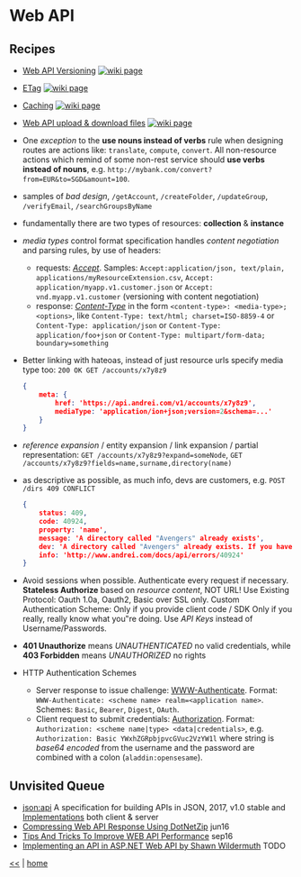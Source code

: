 # Web API

## Recipes

- [Web API Versioning](webApiVersion.md) [![wiki page](https://img.shields.io/badge/wiki-page-green.svg)](webApiVersion.md)
- [ETag](etag.md) [![wiki page](https://img.shields.io/badge/wiki-page-green.svg)](etag.md)
- [Caching](cache.md) [![wiki page](https://img.shields.io/badge/wiki-page-green.svg)](cache.md)
- [Web API upload & download files](./webApiUpDownLoad.md) [![wiki page](https://img.shields.io/badge/wiki-page-green.svg)](./webApiUpDownLoad.md)
- One _exception_ to the **use nouns instead of verbs** rule when designing routes are actions like: `translate`, `compute`, `convert`. All non-resource actions which remind of some non-rest service should **use verbs instead of nouns**, e.g. `http://mybank.com/convert?from=EUR&to=SGD&amount=100`.
- samples of _bad design_, `/getAccount`, `/createFolder`, `/updateGroup`, `/verifyEmail`, `/searchGroupsByName`
- fundamentally there are two types of resources: **collection** & **instance**
- _media types_ control format specification handles _content negotiation_ and parsing rules, by use of headers: 
  - requests: [_Accept_](https://developer.mozilla.org/en-US/docs/Web/HTTP/Headers/Accept). Samples: `Accept:application/json, text/plain, applications/myResourceExtension.csv`, `Accept: application/myapp.v1.customer.json` or `Accept: vnd.myapp.v1.customer` (versioning with content negotiation) 
  - response: [_Content-Type_](https://developer.mozilla.org/en-US/docs/Web/HTTP/Headers/Content-Type) in the form `<content-type>: <media-type>;<options>`, like `Content-Type: text/html; charset=ISO-8859-4` or `Content-Type: application/json` or `Content-Type: application/foo+json` or `Content-Type: multipart/form-data; boundary=something`
- Better linking with hateoas, instead of just resource urls specify media type too: `200 OK GET /accounts/x7y8z9`

    ```json
    {
        meta: {
            href: 'https://api.andrei.com/v1/accounts/x7y8z9',
            mediaType: 'application/ion+json;version=2&schema=...'
        }
    }
    ```

- _reference expansion_ / entity expansion / link expansion / partial representation: `GET /accounts/x7y8z9?expand=someNode`, `GET /accounts/x7y8z9?fields=name,surname,directory(name)`
- as descriptive as possible, as much info, devs are customers, e.g. `POST /dirs 409 CONFLICT`

    ```json
    {
        status: 409, 
        code: 40924,
        property: 'name',
        message: 'A directory called "Avengers" already exists',
        dev: 'A directory called "Avengers" already exists. If you have a stale cache, expire it.',
        info: 'http://www.andrei.com/docs/api/errors/40924'
    }
    ```
- Avoid sessions when possible. Authenticate every request if necessary. **Stateless Authorize** based on _resource content_, NOT URL! Use Existing Protocol: Oauth 1.0a, Oauth2, Basic over SSL only. Custom Authentication Scheme: Only if you provide client code / SDK Only if you really, really know what you‟re doing. Use _API Keys_ instead of Username/Passwords.
- **401 Unauthorize** means _UNAUTHENTICATED_ no valid credentials, while **403 Forbidden** means _UNAUTHORIZED_ no rights
- HTTP Authentication Schemes 
  - Server response to issue challenge: [WWW-Authenticate](https://developer.mozilla.org/en-US/docs/Web/HTTP/Headers/WWW-Authenticate). Format: `WWW-Authenticate: <scheme name> realm=<application name>`. Schemes: `Basic`, `Bearer`, `Digest`, `OAuth`.
  - Client request to submit credentials: [Authorization](https://developer.mozilla.org/en-US/docs/Web/HTTP/Headers/Authorization). Format: `Authorization: <scheme name|type> <data|credentials>`, e.g. `Authorization: Basic YWxhZGRpbjpvcGVuc2VzYW1l` where string is _base64 encoded_ from the username and the password are combined with a colon (`aladdin:opensesame`).

## Unvisited Queue

- [json:api](http://jsonapi.org/) A specification for building APIs in JSON, 2017, v1.0 stable and [Implementations](http://jsonapi.org/implementations/) both client & server
- [Compressing Web API Response Using DotNetZip](http://www.c-sharpcorner.com/article/compressing-web-api-response-to-using-dotnetzip/) jun16
- [Tips And Tricks To Improve WEB API Performance](http://www.c-sharpcorner.com/article/important-steps-to-increasing-web-api-performance/) sep16
- [Implementing an API in ASP.NET Web API by Shawn Wildermuth](xyz.md) TODO

[<<](../rest.md) | [home](../../README.md)